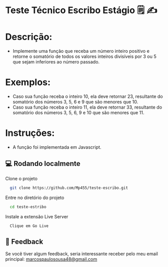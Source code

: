 # Teste Técnico Escribo Estágio 🗒️ ✍️

# Descrição:

- Implemente uma função que receba um número inteiro positivo e retorne o somatório de todos os valores
  inteiros divisíveis por 3 ou 5 que sejam inferiores ao número passado.

# Exemplos:

- Caso sua função receba o inteiro 10, ela deve retornar 23, resultante do somatório dos números 3, 5, 6 e 9 que são menores que 10.
- Caso sua função receba o inteiro 11, ela deve retornar 33, resultante do somatório dos números 3, 5, 6, 9 e 10 que são menores que 11.

# Instruções:

- A função foi implementada em Javascript.

## 💻 Rodando localmente

Clone o projeto

```bash
  git clone https://github.com/Mp455/teste-escribo.git
```

Entre no diretório do projeto

```bash
  cd teste-estribo
```

Instale a extensão Live Server

```bash
  Clique em Go Live
```

## 🚀 Feedback

Se você tiver algum feedback, seria interessante receber pelo meu email principal: marcospaulosousa48@gmail.com
